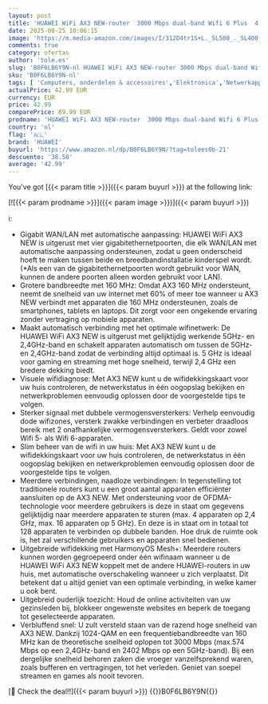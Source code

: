 ```yaml
---
layout: post
title: 'HUAWEI WiFi AX3 NEW-router  3000 Mbps dual-band Wifi 6 Plus  4 WAN/LAN GE-poorten met automatische aanpassing  Uitgebreide wifidekking  Visuele wifidiagnose  30 maanden garantie'
date: 2025-08-25 10:06:15
image: 'https://m.media-amazon.com/images/I/312D4tr1S+L._SL500_._SL400_.jpg'
comments: true
category: ofertas
author: 'tole.es'
slug: 'B0F6LB6Y9N-nl HUAWEI WiFi AX3 NEW-router 3000 Mbps dual-band Wifi 6 Plus...'
sku: 'B0F6LB6Y9N-nl'
tags: [ 'Computers, onderdelen & accessoires','Elektronica','Netwerkapparaten','Routers','huawei','🇳🇱', ]
actualPrice: 42.99 EUR
currency: EUR
price: 42.99
comparePrice: 69.99 EUR
prodname: 'HUAWEI WiFi AX3 NEW-router  3000 Mbps dual-band Wifi 6 Plus  4 WAN/LAN GE-poorten met automatische aanpassing  Uitgebreide wifidekking  Visuele wifidiagnose  30 maanden garantie'
country: 'nl'
flag: '🇳🇱'
brand: 'HUAWEI'
buyurl: 'https://www.amazon.nl/dp/B0F6LB6Y9N/?tag=tolees0b-21'
descuento: '38.58'
average: '42.99'
---
```


You've got [{{< param title >}}]({{< param buyurl >}}) at the following link:

[![{{< param prodname >}}]({{< param image >}})]({{< param buyurl >}})

ℹ️:

- Gigabit WAN/LAN met automatische aanpassing: HUAWEI WiFi AX3 NEW is uitgerust met vier gigabitethernetpoorten, die elk WAN/LAN met automatische aanpassing ondersteunen, zodat u geen onderscheid hoeft te maken tussen beide en breedbandinstallatie kinderspel wordt. (*Als een van de gigabitethernetpoorten wordt gebruikt voor WAN, kunnen de andere poorten alleen worden gebruikt voor LAN).
- Grotere bandbreedte met 160 MHz: Omdat AX3 160 MHz ondersteunt, neemt de snelheid van uw internet met 60% of meer toe wanneer u AX3 NEW verbindt met apparaten die 160 MHz ondersteunen, zoals de smartphones, tablets en laptops. Dit zorgt voor een ongekende ervaring zonder vertraging op mobiele apparaten.
- Maakt automatisch verbinding met het optimale wifinetwerk: De HUAWEI WiFi AX3 NEW is uitgerust met gelijktijdig werkende 5GHz- en 2,4GHz-band en schakelt apparaten automatisch om tussen de 5GHz- en 2,4GHz-band zodat de verbinding altijd optimaal is. 5 GHz is ideaal voor gaming en streaming met hoge snelheid, terwijl 2,4 GHz een bredere dekking biedt.
- Visuele wifidiagnose: Met AX3 NEW kunt u de wifidekkingskaart voor uw huis controleren, de netwerkstatus in één oogopslag bekijken en netwerkproblemen eenvoudig oplossen door de voorgestelde tips te volgen.
- Sterker signaal met dubbele vermogensversterkers: Verhelp eenvoudig dode wifizones, versterk zwakke verbindingen en verbeter draadloos bereik met 2 onafhankelijke vermogensversterkers. Geldt voor zowel Wifi 5- als Wifi 6-apparaten.
- Slim beheer van de wifi in uw huis: Met AX3 NEW kunt u de wifidekkingskaart voor uw huis controleren, de netwerkstatus in één oogopslag bekijken en netwerkproblemen eenvoudig oplossen door de voorgestelde tips te volgen.
- Meerdere verbindingen, naadloze verbindingen: In tegenstelling tot traditionele routers kunt u een groot aantal apparaten efficiënter aansluiten op de AX3 NEW. Met ondersteuning voor de OFDMA-technologie voor meerdere gebruikers is deze in staat om gegevens gelijktijdig naar meerdere apparaten te sturen (max. 4 apparaten op 2,4 GHz, max. 16 apparaten op 5 GHz). En deze is in staat om in totaal tot 128 apparaten te verbinden op dubbele banden. Hoe druk de ruimte ook is, het zal verschillende gebruikers en apparaten snel bedienen.
- Uitgebreide wifidekking met HarmonyOS Mesh+: Meerdere routers kunnen worden gegroepeerd onder één wifinaam wanneer u de HUAWEI WiFi AX3 NEW koppelt met de andere HUAWEI-routers in uw huis, met automatische overschakeling wanneer u zich verplaatst. Dit betekent dat u altijd geniet van een optimale verbinding, in welke kamer u ook bent.
- Uitgebreid ouderlijk toezicht: Houd de online activiteiten van uw gezinsleden bij, blokkeer ongewenste websites en beperk de toegang tot geselecteerde apparaten.
- Verbluffend snel: U zult versteld staan van de razend hoge snelheid van AX3 NEW. Dankzij 1024-QAM en een frequentiebandbreedte van 160 MHz kan de theoretische snelheid oplopen tot 3000 Mbps (max.574 Mbps op een 2,4GHz-band en 2402 Mbps op een 5GHz-band). Bij een dergelijke snelheid behoren zaken die vroeger vanzelfsprekend waren, zoals bufferen en vertragingen, tot het verleden. Geniet van soepel streamen en games als nooit tevoren.

[🛒 Check the deal!!]({{< param buyurl >}})
{{<world>}}B0F6LB6Y9N{{</world>}}
